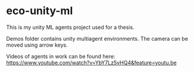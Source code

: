# eco-unity-ml
This is my unity ML agents project used for a thesis.

Demos folder contains unity multiagent environments. The camera can be moved using arrow keys.

Videos of agents in work can be found here: https://www.youtube.com/watch?v=YbY7Lz5vHQ4&feature=youtu.be
